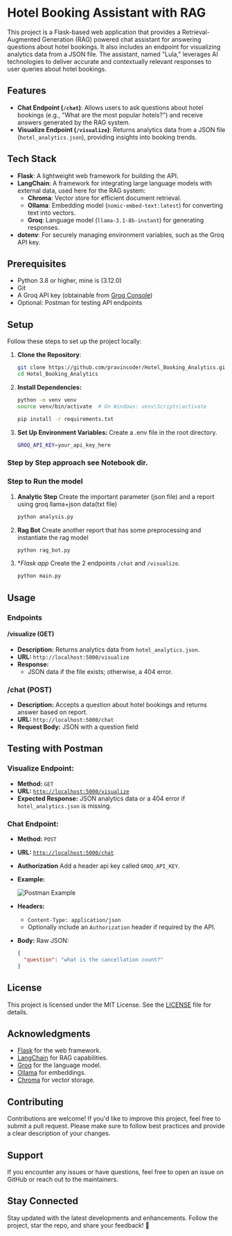 # Hotel Booking Assistant with RAG

This project is a Flask-based web application that provides a Retrieval-Augmented Generation (RAG) powered chat assistant for answering questions about hotel bookings. It also includes an endpoint for visualizing analytics data from a JSON file. The assistant, named "Lula," leverages AI technologies to deliver accurate and contextually relevant responses to user queries about hotel bookings.

## Features

- **Chat Endpoint (`/chat`)**: Allows users to ask questions about hotel bookings (e.g., "What are the most popular hotels?") and receive answers generated by the RAG system.
- **Visualize Endpoint (`/visualize`)**: Returns analytics data from a JSON file (`hotel_analytics.json`), providing insights into booking trends.

## Tech Stack

- **Flask**: A lightweight web framework for building the API.
- **LangChain**: A framework for integrating large language models with external data, used here for the RAG system:
  - **Chroma**: Vector store for efficient document retrieval.
  - **Ollama**: Embedding model (`nomic-embed-text:latest`) for converting text into vectors.
  - **Groq**: Language model (`llama-3.1-8b-instant`) for generating responses.
- **dotenv**: For securely managing environment variables, such as the Groq API key.

## Prerequisites

- Python 3.8 or higher, mine is (3.12.0)
- Git
- A Groq API key (obtainable from [Groq Console](https://console.groq.com/keys))
- Optional: Postman for testing API endpoints

## Setup

Follow these steps to set up the project locally:

1. **Clone the Repository**:
   ```bash
   git clone https://github.com/pravincoder/Hotel_Booking_Analytics.git
   cd Hotel_Booking_Analytics
   ```

2. **Install Dependencies:**
    ```bash
    python -m venv venv
    source venv/bin/activate  # On Windows: venv\Scripts\activate
    ```
    ```bash
    pip install -r requirements.txt
    ```

3. **Set Up Environment Variables:**
    Create a .env file in the root directory.
    ```bash
    GROQ_API_KEY=your_api_key_here
    ```

### Step by Step approach see Notebook dir.

### Step to Run the model
1. **Analytic Step**
    Create the important parameter (json file) and a report using groq llama+json data(txt file)
    ```bash
    python analysis.py
    ```
2. **Rag Bot**
    Create another report that has some preprocessing and instantiate the rag model
    ```bash
    python rag_bot.py
    ```
3. **Flask app*
    Create the 2 endpoints `/chat` and `/visualize`.
    ```bash
    python main.py
    ```

## Usage

### Endpoints

#### /visualize (GET)
- **Description:** Returns analytics data from `hotel_analytics.json`.
- **URL:** `http://localhost:5000/visualize`
- **Response:** 
  - JSON data if the file exists; otherwise, a 404 error.

### /chat (POST)

- **Description:** Accepts a question about hotel bookings and returns answer based on report.
- **URL:** `http://localhost:5000/chat`
- **Request Body:** JSON with a question field

## Testing with Postman

### Visualize Endpoint:
- **Method:** `GET`
- **URL:** [`http://localhost:5000/visualize`](http://localhost:5000/visualize)
- **Expected Response:** JSON analytics data or a 404 error if `hotel_analytics.json` is missing.

### Chat Endpoint:
- **Method:** `POST`
- **URL:** [`http://localhost:5000/chat`](http://localhost:5000/chat)
- **Authorization** Add a header api key called `GROQ_API_KEY`.
- **Example:**
  
  ![Postman Example](https://github.com/user-attachments/assets/55407033-8685-4b51-b2c2-07beca5d8fe1)

- **Headers:**
  - `Content-Type: application/json`
  - Optionally include an `Authorization` header if required by the API.

- **Body:** Raw JSON:
  ```json
  {
    "question": "what is the cancellation count?"
  }

## License

This project is licensed under the MIT License. See the [LICENSE](LICENSE) file for details.

## Acknowledgments

- [Flask](https://flask.palletsprojects.com/) for the web framework.  
- [LangChain](https://www.langchain.com/) for RAG capabilities.  
- [Groq](https://groq.com/) for the language model.  
- [Ollama](https://ollama.com/) for embeddings.  
- [Chroma](https://www.trychroma.com/) for vector storage.  

## Contributing

Contributions are welcome! If you'd like to improve this project, feel free to submit a pull request. Please make sure to follow best practices and provide a clear description of your changes.  

## Support  

If you encounter any issues or have questions, feel free to open an issue on GitHub or reach out to the maintainers.  

## Stay Connected  

Stay updated with the latest developments and enhancements. Follow the project, star the repo, and share your feedback! 🚀  
